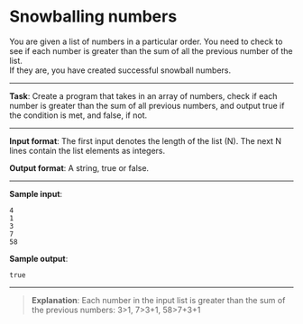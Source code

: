 # Snowballing numbers

You are given a list of numbers in a particular order. You need to check to see if each number is greater than the sum of all the previous number of the list.   
If they are, you have created successful snowball numbers. 

---
 
**Task**: Create a program that takes in an array of numbers, check if each number is greater than the sum of all previous numbers, and output true if the condition is met, and false, if not. 
 
---

**Input format**: The first input denotes the length of the list (N). The next N lines contain the list elements as integers.  
 
**Output format**: A string, true or false. 

---
 
**Sample input**:  
```
4 
1 
3 
7 
58 
``` 

**Sample output**:  
```
true
```

---

>**Explanation**: Each number in the input list is greater than the sum of the previous numbers: 3>1, 7>3+1, 58>7+3+1